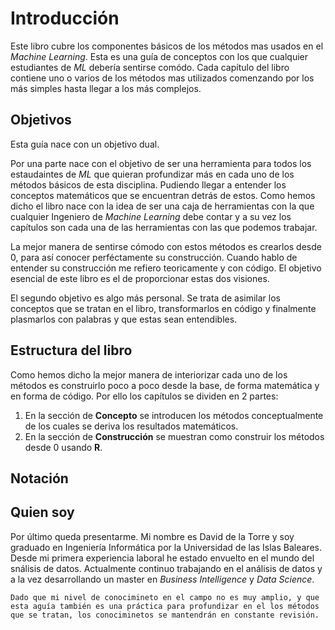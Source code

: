 # Introducción

Este libro cubre los componentes básicos de los métodos mas usados en el *Machine Learning*. Esta es una guía de conceptos con los que cualquier estudiantes de *ML* debería sentirse comódo. Cada capítulo del libro contiene uno o varios de los métodos mas utilizados comenzando por los más simples hasta llegar a los más complejos.

## Objetivos
Esta guía nace con un objetivo dual.

Por una parte nace con el objetivo de ser una herramienta para todos los estaudaintes de *ML* que quieran profundizar más en cada uno de los métodos básicos de esta disciplina. Pudiendo llegar a entender los conceptos matemáticos que se encuentran detrás de estos. Como hemos dicho el libro nace con la idea de ser una caja de herramientas con la que cualquier Ingeniero de *Machine Learning* debe contar y a su vez los capítulos son cada una de las herramientas con las que podemos trabajar.

La mejor manera de sentirse cómodo con estos métodos es crearlos desde 0, para así conocer perféctamente su construcción. Cuando hablo de entender su construcción me refiero teoricamente y con código. El objetivo esencial de este libro es el de proporcionar estas dos visiones.

El segundo objetivo es algo más personal. Se trata de asimilar los conceptos que se tratan en el libro, transformarlos en código y finalmente plasmarlos con palabras y que estas sean entendibles.

## Estructura del libro
Como hemos dicho la mejor manera de interiorizar cada uno de los métodos es construirlo poco a poco desde la base, de forma matemática y en forma de código. Por ello los capítulos se dividen en 2 partes:

1. En la sección de **Concepto** se introducen los métodos conceptualmente de los cuales se deriva los resultados matemáticos.
2. En la sección de **Construcción** se muestran como construir los métodos desde 0 usando **R**.

## Notación

## Quien soy
Por último queda presentarme. Mi nombre es David de la Torre y soy graduado en Ingeniería Informática por la Universidad de las Islas Baleares. Desde mi primera experiencia laboral he estado envuelto en el mundo del snálisis de datos. Actualmente continuo trabajando en el análisis de datos y a la vez desarrollando un master en *Business Intelligence* y *Data Science*.

```{note}
Dado que mi nivel de conocimineto en el campo no es muy amplio, y que esta aguía también es una práctica para profundizar en el los métodos que se tratan, los conociminetos se mantendrán en constante revisión.
```